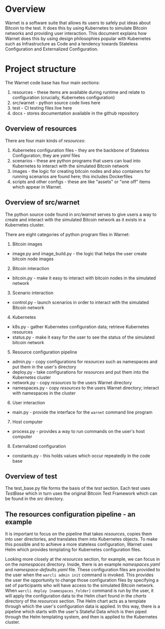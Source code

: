 # Overview
Warnet is a software suite that allows its users to safely put ideas about Bitcoin to the test. It does this by using Kubernetes to simulate Bitcoin networks and providing user interaction. This document explains how Warnet does this by using design philosophies popular with Kubernetes such as Infrastructure as Code and a tendency towards Stateless Configuration and Externalized Configuration.

# Project structure
The Warnet code base has four main sections:

1. resources - these items are available during runtime and relate to configuration (crucially, Kubernetes configuration)
2. src/warnet - python source code lives here
3. test - CI testing files live here
4. docs - stores documentation available in the github repository

## Overview of resources
There are four main kinds of *resources*:

1. Kubernetes configuration files - they are the backbone of Stateless Configuration; they are *yaml* files
2. scenarios - these are python programs that users can load into Kubernetes to interact with the simulated Bitcoin network
3. images - the logic for creating bitcoin nodes and also containers for running scenarios are found here; this includes Dockerfiles
4. scripts and other configs - these are like "assets" or "one off" items which appear in Warnet.

## Overview of src/warnet
The python source code found in *src/warnet* serves to give users a way to create and interact with the simulated Bitcoin network as it exists in a Kubernetes cluster.

There are eight categories of python program files in Warnet:

1. Bitcoin images
  * image.py and image_build.py - the logic that helps the user create bitcoin node images
2. Bitcoin interaction
  * bitcoin.py - make it easy to interact with bitcoin nodes in the simulated network
3. Scenario interaction
  * control.py - launch scenarios in order to interact with the simulated Bitcoin network
4. Kubernetes
  * k8s.py - gather Kubernetes configuration data; retrieve Kubernetes resources
  * status.py - make it easy for the user to see the status of the simulated bitcoin network
5. Resource configuration pipeline
  * admin.py - copy configurations for *resources* such as namespaces and put them in the user's directory
  * deploy.py - take configurations for *resources* and put them into the Kubernetes cluster
  * network.py - copy *resources* to the users Warnet directory
  * namespaces.py - copy *resources* to the users Warnet directory; interact with namespaces in the cluster
6. User interaction
  * main.py - provide the interface for the `warnet` command line program
7. Host computer
  * process.py - provides a way to run commands on the user's host computer
8. Externalized configuration
  * constants.py - this holds values which occur repeatedly in the code base

## Overview of test
The test_base.py file forms the basis of the *test* section. Each test uses *TestBase* which in turn uses the original Bitcoin Test Framework which can be found in the *src* directory.

## The resources configuration pipeline - an example
It is important to focus on the pipeline that takes *resources*, copies them into user directories, and translates them into Kubernetes objects. To make this possible and to achieve a more stateless configuration, Warnet uses Helm which provides templating for Kubernetes configuration files.

Looking more closely at the *resources* section, for example, we can focus in on the *namespaces* directory. Inside, there is an example *namespaces.yaml* and *namespace-defaults.yaml* file. These configuration files are provided to the user when the `warcli admin init` command is invoked. This provides the user the opportunity to change those configuration files by specifying a set of participants who will have access to the simulated Bitcoin network. When `warcli deploy [namespaces_folder]` command is run by the user, it will apply the configuration data to the Helm chart found in the *charts* directory of the *resources* section. The Helm chart acts as a template through which the user's configuration data is applied. In this way, there is a pipeline which starts with the user's Stateful Data which is then piped through the Helm templating system, and then is applied to the Kubernetes cluster.
